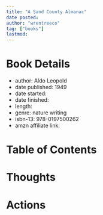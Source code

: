 ```yaml
---
title: "A Sand County Almanac"
date posted:
author: "wrentreeco"
tag: ["books"]
lastmod: 
---
```

# Book Details
- author: Aldo Leopold
- date published: 1949
- date started: 
- date finished: 
- length: 
- genre: nature writing
- isbn-13: 978-0197500262
- amzn affiliate link: 

# Table of Contents


# Thoughts


# Actions